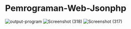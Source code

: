 # Pemrograman-Web-Jsonphp
![output-program](https://user-images.githubusercontent.com/82437986/170995577-77c6fb80-36aa-4366-8eea-0b34d4857c5f.png)
![Screenshot (318)](https://user-images.githubusercontent.com/82437986/170996060-88a211b4-4ca8-483d-896c-a68c70b13120.png)
![Screenshot (317)](https://user-images.githubusercontent.com/82437986/170996064-115d250f-c331-44c7-8439-97ef9a56c66d.png)
